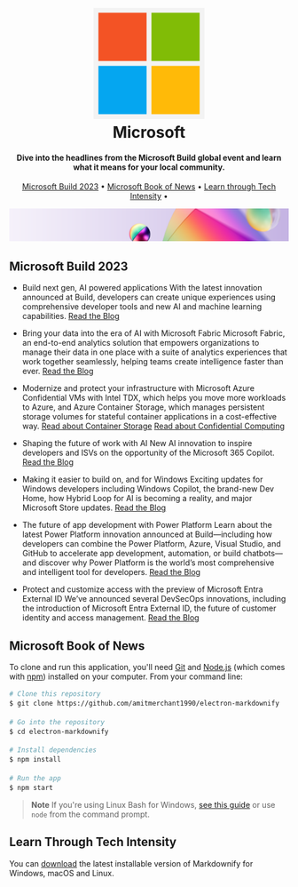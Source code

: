 <h1 align="center">
  <br>
  <img src="https://github.com/msusdev/Build-Spotlights-2023/blob/main/Microsoft_logo.svg.png" alt="Microsofty" width="200">
  <br>
  Microsoft
  <br>
</h1>

<h4 align="center">Dive into the headlines from the Microsoft Build global event and learn what it means for your local community.</h4>

<p align="center">
  <a href="#key-features">Microsoft Build 2023</a> •
  <a href="#how-to-use">Microsoft Book of News</a> •
  <a href="#download">Learn through Tech Intensity</a> •
</p>

![banner](https://github.com/msusdev/Build-Spotlights-2023/blob/main/MicrosoftTeams-image.png)

## Microsoft Build 2023 ##

* Build next gen, AI powered applications
With the latest innovation announced at Build, developers can create unique experiences using comprehensive developer tools and new AI and machine learning capabilities.
[Read the Blog](https://azure.microsoft.com/en-us/blog/build-next-generation-ai-powered-applications-on-microsoft-azure/)

* Bring your data into the era of AI with Microsoft Fabric
Microsoft Fabric, an end-to-end analytics solution that empowers organizations to manage their data in one place with a suite of analytics experiences that work together seamlessly, helping teams create intelligence faster than ever.
[Read the Blog](https://azure.microsoft.com/en-us/blog/introducing-microsoft-fabric-data-analytics-for-the-era-of-ai/)

* Modernize and protect your infrastructure with Microsoft Azure
Confidential VMs with Intel TDX, which helps you move more workloads to Azure, and Azure Container Storage, which manages persistent storage volumes for stateful container applications in a cost-effective way.
[Read about Container Storage](https://techcommunity.microsoft.com/t5/azure-confidential-computing/new-product-and-partner-announcements-in-azure-confidential/ba-p/3827338)
[Read about Confidential Computing](https://techcommunity.microsoft.com/t5/azure-storage-blog/azure-container-storage-in-public-preview/ba-p/3819246)

* Shaping the future of work with AI
New AI innovation to inspire developers and ISVs on the opportunity of the Microsoft 365 Copilot.
[Read the Blog](https://www.microsoft.com/en-us/microsoft-365/blog/2023/05/23/empowering-every-developer-with-plugins-for-microsoft-365-copilot/)

* Making it easier to build on, and for Windows
Exciting updates for Windows developers including Windows Copilot, the brand-new Dev Home, how Hybrid Loop for AI is becoming a reality, and major Microsoft Store updates.
[Read the Blog](https://blogs.windows.com/windowsdeveloper/2023/05/23/bringing-the-power-of-ai-to-windows-11-unlocking-a-new-era-of-productivity-for-customers-and-developers-with-windows-copilot-and-dev-home/)

* The future of app development with Power Platform
 Learn about the latest Power Platform innovation announced at Build—including how developers can combine the Power Platform, Azure, Visual Studio, and GitHub to accelerate app development, automation, or build chatbots—and discover why Power Platform is the world’s most comprehensive and intelligent tool for developers.
[Read the Blog](https://cloudblogs.microsoft.com/powerplatform/2023/05/23/the-future-of-app-development-with-microsoft-power-platform/)

* Protect and customize access with the preview of Microsoft Entra External ID
We’ve announced several DevSecOps innovations, including the introduction of Microsoft Entra External ID, the future of customer identity and access management.
[Read the Blog](https://www.microsoft.com/en-us/security/blog/2023/05/23/microsoft-build-2023-announcing-new-identity-compliance-and-security-features-from-microsoft-security/)

## Microsoft Book of News ##

To clone and run this application, you'll need [Git](https://git-scm.com) and [Node.js](https://nodejs.org/en/download/) (which comes with [npm](http://npmjs.com)) installed on your computer. From your command line:

```bash
# Clone this repository
$ git clone https://github.com/amitmerchant1990/electron-markdownify

# Go into the repository
$ cd electron-markdownify

# Install dependencies
$ npm install

# Run the app
$ npm start
```

> **Note**
> If you're using Linux Bash for Windows, [see this guide](https://www.howtogeek.com/261575/how-to-run-graphical-linux-desktop-applications-from-windows-10s-bash-shell/) or use `node` from the command prompt.


## Learn Through Tech Intensity ##

You can [download](https://github.com/amitmerchant1990/electron-markdownify/releases/tag/v1.2.0) the latest installable version of Markdownify for Windows, macOS and Linux.

